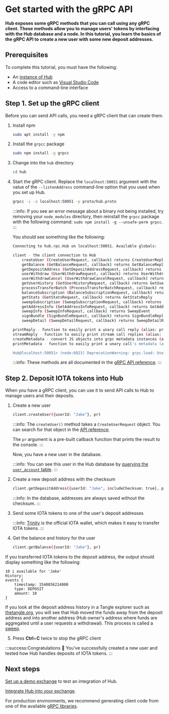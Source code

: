 # Get started with the gRPC API

**Hub exposes some gRPC methods that you can call using any gRPC client. These methods allow you to manage users' tokens by interfacing with the Hub database and a node. In this tutorial, you learn the basics of the gRPC API to create a new user with some new deposit addresses.**

## Prerequisites

To complete this tutorial, you must have the following:

- An [instance of Hub](../how-to-guides/install-hub.md)
- A code editor such as [Visual Studio Code](https://code.visualstudio.com/Download)
- Access to a command-line interface

## Step 1. Set up the gRPC client

Before you can send API calls, you need a gRPC client that can create them.

1. Install npm

    ```bash
    sudo apt install -y npm
    ```

2. Install the `grpcc` package

    ```bash
    sudo npm install -g grpcc
    ```

3. Change into the `hub` directory

    ```bash
    cd hub
    ```

3. Start the gRPC client. Replace the `localhost:50051` argument with the value of the `--listenAddress` command-line option that you used when you set up Hub.

    ```bash
    grpcc -i -a localhost:50051 -p proto/hub.proto
    ```

    :::info:
    If you see an error message about a binary not being installed, try removing your `node_modules` directory, then reinstall the `grpcc` package with the following command: `sudo npm install -g --unsafe-perm grpcc`.
    :::
    
    You should see something like the following:

    ```bash
    Connecting to hub.rpc.Hub on localhost:50051. Available globals:

    client - the client connection to Hub
        createUser (CreateUserRequest, callback) returns CreateUserReply
        getBalance (GetBalanceRequest, callback) returns GetBalanceReply
        getDepositAddress (GetDepositAddressRequest, callback) returns GetDepositAddressReply
        userWithdraw (UserWithdrawRequest, callback) returns UserWithdrawReply
        userWithdrawCancel (UserWithdrawCancelRequest, callback) returns UserWithdrawCancelReply
        getUserHistory (GetUserHistoryRequest, callback) returns GetUserHistoryReply
        processTransferBatch (ProcessTransferBatchRequest, callback) returns ProcessTransferBatchReply
        balanceSubscription (BalanceSubscriptionRequest, callback) returns BalanceEvent
        getStats (GetStatsRequest, callback) returns GetStatsReply
        sweepSubscription (SweepSubscriptionRequest, callback) returns SweepEvent
        getAddressInfo (GetAddressInfoRequest, callback) returns GetAddressInfoReply
        sweepInfo (SweepInfoRequest, callback) returns SweepEvent
        signBundle (SignBundleRequest, callback) returns SignBundleReply
        sweepDetail (SweepDetailRequest, callback) returns SweepDetailReply

    printReply - function to easily print a unary call reply (alias: pr)
    streamReply - function to easily print stream call replies (alias: sr)
    createMetadata - convert JS objects into grpc metadata instances (alias: cm)
    printMetadata - function to easily print a unary call's metadata (alias: pm)

    Hub@localhost:50051> (node:6023) DeprecationWarning: grpc.load: Use the @grpc/proto-loader module with grpc.loadPackageDefinition instead
    ```

    :::info:
    These methods are all documented in the [gRPC API reference](../references/grpc-api-reference.md).
    :::

## Step 2. Deposit IOTA tokens into Hub

When you have a gRPC client, you can use it to send API calls to Hub to manage users and their deposits.

1. Create a new user

    ```bash
    client.createUser({userId: "Jake"}, pr)
    ```

    :::info:
    The `createUser()` method takes a `CreateUserRequest` object. You can search for that object in the [API reference](../references/grpc-api-reference.md#hub.rpc.CreateUserRequest).

    The `pr` argument is a pre-built callback function that prints the result to the console.
    :::

    Now, you have a new user in the database.

    :::info:
    You can see this user in the Hub database by [querying the `user_account` table](../how-to-guides/query-the-database.md).
    :::

2. Create a new deposit address with the checksum

    ```bash
    client.getDepositAddress({userId: "Jake", includeChecksum: true}, pr)
    ```

    :::info:
    In the database, addresses are always saved without the checksum.
    :::

3. Send some IOTA tokens to one of the user's deposit addresses

    :::info:
    [Trinity](root://wallets/0.1/trinity/introduction/overview.md) is the official IOTA wallet, which makes it easy to transfer IOTA tokens.
    ::: 

4. Get the balance and history for the user  

	```bash
	client.getBalance({userId: "Jake"}, pr)
	```

If you transferred IOTA tokens to the deposit address, the output should display something like the following:

```shell
10 i available for 'Jake'
History:
events {
	timestamp: 1540856214000
	type: DEPOSIT
	amount: 10
}
```

If you look at the deposit address history in a Tangle explorer such as [thetangle.org](https://thetangle.org/), you will see that Hub moved the funds away from the deposit address and into another address (Hub owner's address where funds are aggregated until a user requests a withdrawal). This process is called a [sweep](../concepts/sweeps.md).

5. Press **Ctrl**+**C** twice to stop the gRPC client

:::success:Congratulations :tada:
You've successfully created a new user and tested how Hub handles deposits of IOTA tokens.
:::

## Next steps

[Set up a demo exchange](../how-to-guides/create-a-demo-exchange.md) to test an integration of Hub.

[Integrate Hub into your exchange](../how-to-guides/integrate-hub.md).

For production environments, we recommend generating client code from one of the available [gRPC libraries](https://grpc.io/about/).




